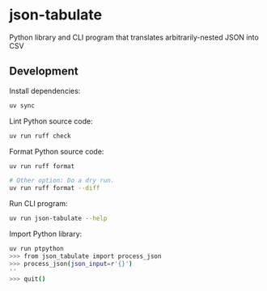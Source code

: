 # json-tabulate

Python library and CLI program that translates arbitrarily-nested JSON into CSV

## Development

Install dependencies:

```sh
uv sync
```

Lint Python source code:

```sh
uv run ruff check
```

Format Python source code:

```sh
uv run ruff format

# Other option: Do a dry run.
uv run ruff format --diff
```

Run CLI program:

```sh
uv run json-tabulate --help
```

Import Python library:

```sh
uv run ptpython
>>> from json_tabulate import process_json
>>> process_json(json_input=r'{}')
''
>>> quit()
```
